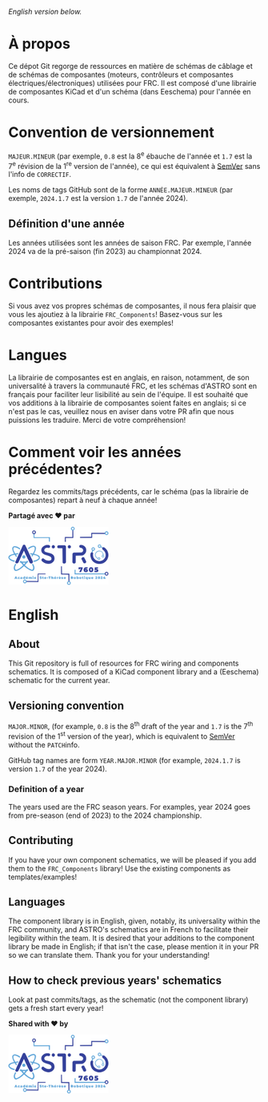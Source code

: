 *English version below.*
# À propos
Ce dépot Git regorge de ressources en matière de schémas de câblage
et de schémas de composantes (moteurs, contrôleurs et composantes
électriques/électroniques) utilisées pour FRC. Il est composé d'une
librairie de composantes KiCad et d'un schéma (dans Eeschema) pour
l'année en cours.

# Convention de versionnement
`MAJEUR.MINEUR` (par exemple, `0.8` est la 8<sup>e</sup> ébauche de l'année
et `1.7` est la 7<sup>e</sup> révision de la 1<sup>re</sup> version
de l'année), ce qui est équivalent à [SemVer](https://semver.org/lang/fr/)
sans l'info de `CORRECTIF`.

Les noms de tags GitHub sont de la forme `ANNÉE.MAJEUR.MINEUR`
(par exemple, `2024.1.7` est la version `1.7` de l'année 2024).

## Définition d'une année
Les années utilisées sont les années de saison FRC. Par exemple, l'année
2024 va de la pré-saison (fin 2023) au championnat 2024.

# Contributions
Si vous avez vos propres schémas de composantes, il nous fera plaisir
que vous les ajoutiez à la librairie `FRC_Components`! Basez-vous sur
les composantes existantes pour avoir des exemples!

# Langues
La librairie de composantes est en anglais, en raison, notamment, de son
universalité à travers la communauté FRC, et les schémas d'ASTRO sont
en français pour faciliter leur lisibilité au sein de l'équipe. Il est
souhaité que vos additions à la librairie de composantes soient faites
en anglais; si ce n'est pas le cas, veuillez nous en aviser dans votre
PR afin que nous puissions les traduire. Merci de votre compréhension!

# Comment voir les années précédentes?
Regardez les commits/tags précédents, car le schéma (pas la librairie
de composantes) repart à neuf à chaque année!

**Partagé avec ❤️ par**

<img src="logo.png" alt="Logo ASTRO" width="200" />

# English
## About
This Git repository is full of resources for FRC wiring and components
schematics. It is composed of a KiCad component library and a (Eeschema)
schematic for the current year.

## Versioning convention
`MAJOR.MINOR`, (for example, `0.8` is the 8<sup>th</sup> draft of the
year and `1.7` is the 7<sup>th</sup> revision of the 1<sup>st</sup>
version of the year), which is equivalent to [SemVer](https://semver.org)
without the `PATCH`info.

GitHub tag names are form `YEAR.MAJOR.MINOR` (for example, `2024.1.7` is
version `1.7` of the year 2024).

### Definition of a year
The years used are the FRC season years. For examples, year 2024 goes
from pre-season (end of 2023) to the 2024 championship.

## Contributing
If you have your own component schematics, we will be pleased if
you add them to the `FRC_Components` library! Use the existing
components as templates/examples!

## Languages
The component library is in English, given, notably, its universality
within the FRC community, and ASTRO's schematics are in French to
facilitate their legibility within the team. It is desired that your
additions to the component library be made in English; if that isn't
the case, please mention it in your PR so we can translate them.
Thank you for your understanding!

## How to check previous years' schematics
Look at past commits/tags, as the schematic (not the component library)
gets a fresh start every year!

**Shared with ❤️ by**

<img src="logo.png" alt="ASTRO logo" width="200" />
